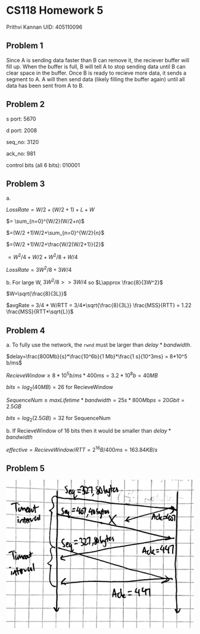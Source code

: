 # CS118 Homework 5

Prithvi Kannan
UID: 405110096

## Problem 1

Since A is sending data faster than B can remove it, the reciever buffer will fill up. When the buffer is full, B will tell A to stop sending data until B can clear space in the buffer. Once B is ready to recieve more data, it sends a segment to A. A will then send data (likely filling the buffer again) until all data has been sent from A to B. 

## Problem 2

s port: 5670

d port: 2008

seq_no: 3120

ack_no: 981

control bits (all 6 bits): 010001


## Problem 3

a. 

$LossRate = W/2 + (W/2 +1) + L + W$

$= \sum_{n=0}^{W/2}(W/2+n)$

$=(W/2 +1)W/2+\sum_{n=0}^{W/2}{n}$

$=(W/2 +1)W/2+\frac{W/2(W/2+1)}{2}$

$=W^2/4 +W/2+W^2/8+W/4$

$LossRate =3W^2/8 +3W/4$

b. For large W, $3W^2/8 >> 3W/4$ so $L\approx \frac{8}{3W^2}$

$W=\sqrt{\frac{8}{3L}}$

$avgRate = 3/4 * W/RTT = 3/4*\sqrt{\frac{8}{3L}} \frac{MSS}{RTT} = 1.22 \frac{MSS}{RTT*\sqrt{L}}$


## Problem 4

a. To fully use the network, the `rwnd` must be larger than $delay*bandwidth$.

$delay=\frac{800Mb}{s}*\frac{10^6b}{1 Mb}*\frac{1 s}{10^3ms} = 8*10^5 b/ms$

$RecieveWindow \geq 8*10^5 b/ms * 400ms = 3.2*10^8 b = 40MB$

$bits=log_2(40MB)=26$ for RecieveWindow

$SequenceNum \geq maxLifetime * bandwidth = 25s * 800Mbps = 20Gbit = 2.5GB$

$bits=log_2(2.5GB)=32$ for SequenceNum

b. If RecieveWindow of 16 bits then it would be smaller than $delay * bandwidth$

$effective = RecieveWindow/RTT = 2^{16}B/400ms = 163.84 KB/s$

## Problem 5

![image](./Resources/hw4_1.jpg)